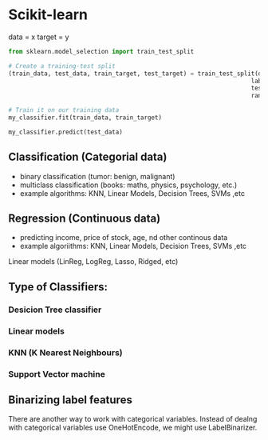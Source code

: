 # Scikit-learn

data  = x
target = y

```python
from sklearn.model_selection import train_test_split

# Create a training-test split
(train_data, test_data, train_target, test_target) = train_test_split(data,
																	labels,
																	test_size=0.25,
																	random_state=0)
```

```Python
# Train it on our training data
my_classifier.fit(train_data, train_target)

my_classifier.predict(test_data)

```


## Classification (Categorial data)
* binary classification (tumor: benign, malignant)
* multiclass classification (books: maths, physics, psychology, etc.)
* example algorithms: KNN, Linear Models,  Decision Trees, SVMs ,etc

## Regression (Continuous data)
* predicting income, price of stock, age, nd other continous data
* example algoriithms: KNN, Linear Models, Decision Trees, SVMs ,etc


Linear models (LinReg, LogReg, Lasso, Ridged, etc)

## Type of Classifiers:

### Desicion Tree classifier
### Linear models
### KNN (K Nearest Neighbours)
### Support Vector machine

## Binarizing label features

There are another way to work with categorical variables.
Instead of dealng with categorical variables use OneHotEncode, we might use LabelBinarizer.
